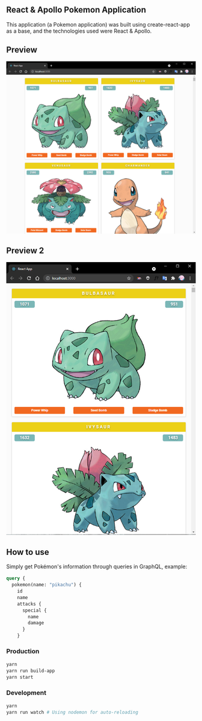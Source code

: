 ## React & Apollo Pokemon Application

This application (a Pokemon application) was built using create-react-app as a base, and the technologies used were React & Apollo.

## Preview
![Preview](pokemon-preview.png?raw=true)

## Preview 2 
![Preview](pokemon-preview2.png?raw=true)

## How to use

Simply get Pokémon's information through queries in GraphQL, example:

```graphql
query {
  pokemon(name: "pikachu") {
    id
    name
    attacks {
      special {
        name      
        damage
      }
    }
```

### Production

```sh
yarn
yarn run build-app
yarn start
```

### Development

```sh
yarn
yarn run watch # Using nodemon for auto-reloading

